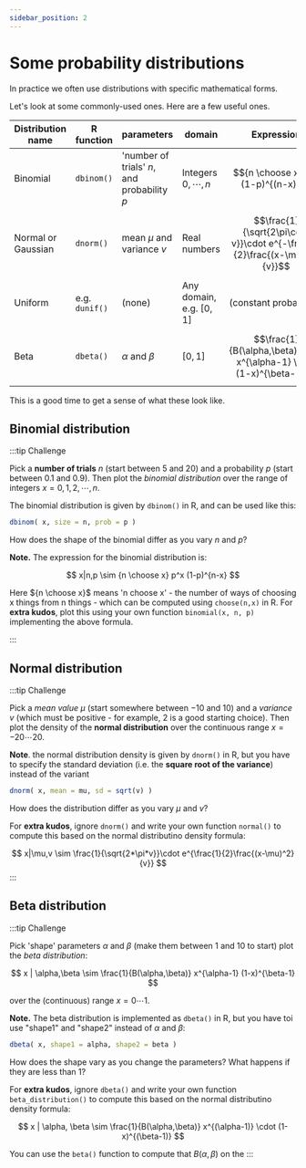 ```yaml
---
sidebar_position: 2
---
```


# Some probability distributions

In practice we often use distributions with specific mathematical forms.

Let's look at some commonly-used ones.  Here are a few useful ones.


| Distribution name  |  R function | parameters | domain                 |  Expression | Explanation |
| -----------------  | ----------- | ----------- | ------------- | -----------  | ---------- |
| Binomial           | `dbinom()`  | 'number of trials' $n$, and probability $p$ | Integers $0, \cdots, n$ | $${n \choose x} p^x (1-p)^{(n-x)}$$ | Number of successes in $n$ trials |
| Normal or Gaussian | `dnorm()`  | mean $\mu$ and variance $v$ | Real numbers | $$\frac{1}{\sqrt{2\pi\cdot v}}\cdot e^{-\frac{1}{2}\frac{(x-\mu)^2}{v}}$$ | Ubiquitously useful |
| Uniform            | e.g. `dunif()` | (none) | Any domain, e.g. $[0,1]$ | (constant probability) | Everything has the same probability! |
| Beta            | `dbeta()`   | $\alpha$ and $\beta$  | $[0,1]$| $$\frac{1}{B(\alpha,\beta)}\cdot x^{\alpha-1} \cdot (1-x)^{\beta-1}$$ | E.g. allele frequency estimates |

This is a good time to get a sense of what these look like.

## Binomial distribution

:::tip Challenge

Pick a **number of trials** *n* (start between 5 and 20) and a probability $p$ (start between 0.1 and 0.9).  Then plot the *binomial distribution* over the range of integers $x = 0, 1, 2, \cdots, n$.

The binomial distribution is given by `dbinom()` in R, and can be used like this:
```r
dbinom( x, size = n, prob = p )
```

How does the shape of the binomial differ as you vary $n$ and $p$?

**Note.** The expression for the binomial distribution is:

$$
x|n,p \sim {n \choose x} p^x (1-p)^{n-x}
$$

Here ${n \choose x}$ means 'n choose x' - the number of ways of choosing x things from n things - which can be computed using `choose(n,x)` in R.
For **extra kudos**, plot this using your own function `binomial(x, n, p)` implementing the above formula.

:::

## Normal distribution

:::tip Challenge

Pick a *mean value* $\mu$ (start somewhere between $-10$ and $10$) and a *variance* $v$ (which must be positive - for example, $2$ is a good starting choice). Then plot the density of the **normal distribution** over the continuous range $x=-20 \cdots 20$.

**Note**. the normal distribution density is given by `dnorm()` in R, but you have to specify the standard deviation (i.e. the **square root of the variance**) instead of the variant
```r
dnorm( x, mean = mu, sd = sqrt(v) )
```

How does the distribution differ as you vary $\mu$ and $v$?

For **extra kudos**, ignore `dnorm()` and write your own function `normal()` to compute this based on the normal distributino density formula:

$$
x|\mu,v \sim \frac{1}{\sqrt{2*\pi*v}}\cdot e^{\frac{1}{2}\frac{(x-\mu)^2}{v}}
$$
:::

## Beta distribution

:::tip Challenge

Pick 'shape' parameters $\alpha$ and $\beta$ (make them between 1 and 10 to start) plot the *beta distribution*:

$$
x | \alpha,\beta \sim \frac{1}{B(\alpha,\beta)} x^{\alpha-1} (1-x)^{\beta-1}
$$

over the (continuous) range $x=0 \cdots 1$.

**Note.** The beta distribution is implemented as `dbeta()` in R, but you have toi use "shape1" and "shape2" instead of $\alpha$ and $\beta$:
```r
dbeta( x, shape1 = alpha, shape2 = beta )
```
How does the shape vary as you change the parameters?  What happens if they are less than 1?

For **extra kudos**, ignore `dbeta()` and write your own function `beta_distribution()` to compute this based on the normal distributino density formula:

$$
x | \alpha, \beta \sim \frac{1}{B(\alpha,\beta)} x^{(\alpha-1)} \cdot (1-x)^{(\beta-1)}
$$

You can use the `beta()` function to compute that $B(\alpha,\beta)$ on the 
:::

